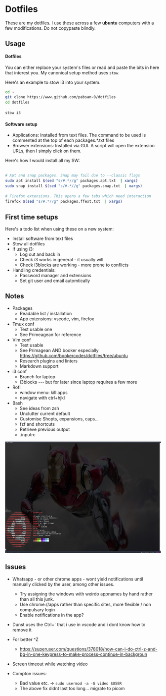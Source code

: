 # Dotfiles 

These are my dotfiles. I use these across a few **ubuntu** computers with a few modifications. Do not copypaste blindly.

## Usage


#### Dotfiles

You can either replace your system's files or read and paste the bits in here that interest you. My canonical setup method uses `stow`.

Here's an example to stow i3 into your system.
```bash
cd ~
git clone https://www.github.com/pabsan-0/dotfiles
cd dotfiles

stow i3
```
#### Software setup

- Applications: Installed from text files. The command to be used is commented at the top of each packages.*.txt files
- Browser extensions: Installed via GUI. A script will open the extension URLs, then I simply click on them.

Here's how I would install all my SW:

```bash

# Apt and snap packages. Snap may fail due to --classic flags
sudo apt install $(sed "s/#.*//g" packages.apt.txt  | xargs)
sudo snap install $(sed "s/#.*//g" packages.snap.txt  | xargs)

# Firefox extensions. This opens a few tabs which need interaction
firefox $(sed "s/#.*//g" packages.ffext.txt  | xargs)
```

## First time setups

Here's a todo list when using these on a new system:
- Install software from text files
- Stow all dotfiles
- If using i3:  
    - Log out and back in
    - Check i3 works in general - it usually will
    - Check i3blocks are working - more prone to conflicts
- Handling credentials:
    - Password manager and extensions
    - Set git user and email automtically



## Notes

- Packages
    - Readable list / installation
    - App extensions: vscode, vim, firefox
- Tmux conf
    - Test usable one
    - See Primeagean for reference
- Vim conf
    - Test usable
    - See Primagean AND booker especially https://github.com/bookercodes/dotfiles/tree/ubuntu
    - Research plugins and linters
    - Markdown support
- i3 conf
    - Branch for laptop
    - i3blocks --- but for later since laptop requires a few more
- Rofi
    - window menu: kill apps
    - navigate with ctrl+hjkl
- Bash
    - See ideas from zsh
    - Unclutter current default  
    - Customise Shopts, expansions, caps...
    - fzf and shortcuts
    - Retrieve previous output
    - .inputrc


<img src="./.docs/preview.png" width="640" height="360" />


## Issues

- Whatsapp - or other chrome apps - wont yield notifications until manually clicked by the user, among other issues.
    - Try assigning the windows with weirdo appnames by hand rather than all this junk.
    - Use chrome://apps rather than specific sites, more flexible / non compulsary login
    - Enable notifications in the app?
- Dunst uses the Ctrl+` that i use in vscode and i dont know how to remove it

- For better ^Z
    - https://superuser.com/questions/378018/how-can-i-do-ctrl-z-and-bg-in-one-keypress-to-make-process-continue-in-backgroun
- Screen timeout while watching video
- Compton issues: 
    - Bad value etc.  -> `sudo usermod -a -G video $USER`
    - The above fix didnt last too long... migrate to picom 